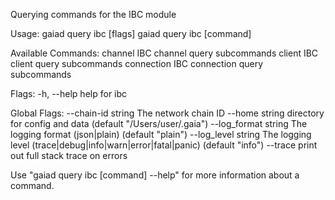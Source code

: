 Querying commands for the IBC module

Usage:
  gaiad query ibc [flags]
  gaiad query ibc [command]

Available Commands:
  channel     IBC channel query subcommands
  client      IBC client query subcommands
  connection  IBC connection query subcommands

Flags:
  -h, --help   help for ibc

Global Flags:
      --chain-id string     The network chain ID
      --home string         directory for config and data (default "/Users/user/.gaia")
      --log_format string   The logging format (json|plain) (default "plain")
      --log_level string    The logging level (trace|debug|info|warn|error|fatal|panic) (default "info")
      --trace               print out full stack trace on errors

Use "gaiad query ibc [command] --help" for more information about a command.
